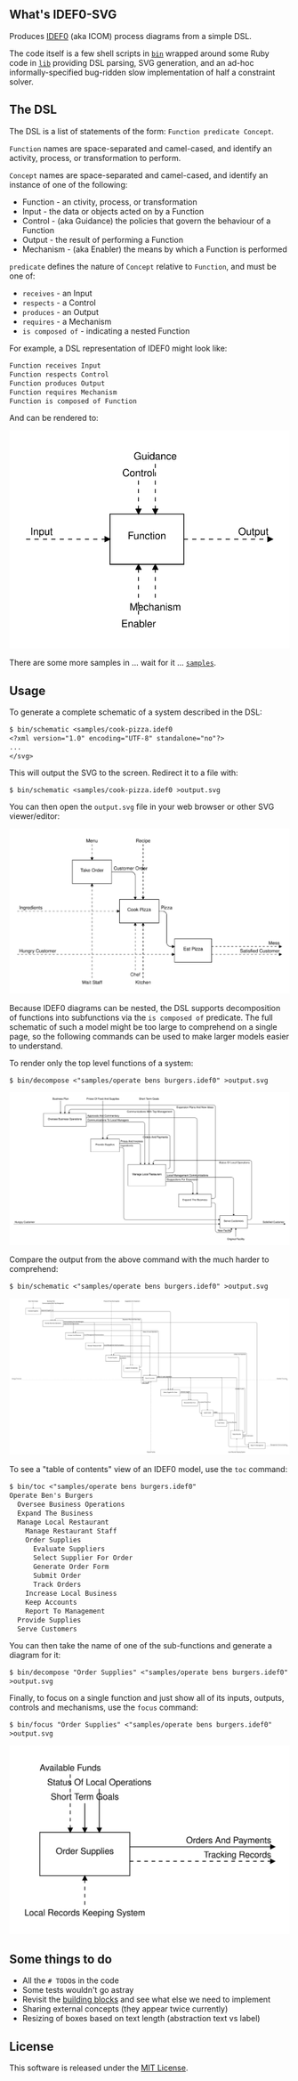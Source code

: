 ## What's IDEF0-SVG
Produces [IDEF0](https://en.wikipedia.org/wiki/IDEF0) (aka ICOM) process diagrams from a simple DSL.

The code itself is a few shell scripts in [`bin`](bin) wrapped around some Ruby code in [`lib`](lib) providing DSL parsing, SVG generation, and an ad-hoc informally-specified bug-ridden slow implementation of half a constraint solver.

## The DSL
The DSL is a list of statements of the form: `Function predicate Concept`.

`Function` names are space-separated and camel-cased, and identify an activity, process, or transformation to perform.

`Concept` names are space-separated and camel-cased, and identify an instance of one of the following:

* Function - an ctivity, process, or transformation
* Input - the data or objects acted on by a Function
* Control - (aka Guidance) the policies that govern the behaviour of a Function
* Output - the result of performing a Function
* Mechanism - (aka Enabler) the means by which a Function is performed

`predicate` defines the nature of `Concept` relative to `Function`, and must be one of:

* `receives` - an Input
* `respects` - a Control
* `produces` - an Output
* `requires` - a Mechanism
* `is composed of` - indicating a nested Function

For example, a DSL representation of IDEF0 might look like:

```
Function receives Input
Function respects Control
Function produces Output
Function requires Mechanism
Function is composed of Function
```

And can be rendered to:

![IDEF0](samples/idef0-concepts.svg)

There are some more samples in ... wait for it ... [`samples`](samples).

## Usage

To generate a complete schematic of a system described in the DSL:

```
$ bin/schematic <samples/cook-pizza.idef0
<?xml version="1.0" encoding="UTF-8" standalone="no"?>
...
</svg>
```

This will output the SVG to the screen. Redirect it to a file with:

```
$ bin/schematic <samples/cook-pizza.idef0 >output.svg
```

You can then open the `output.svg` file in your web browser or other SVG viewer/editor:

![Cook Pizza](samples/cook-pizza.svg)

Because IDEF0 diagrams can be nested, the DSL supports decomposition of functions into subfunctions via the `is composed of` predicate. The full schematic of such a model might be too large to comprehend on a single page, so the following commands can be used to make larger models easier to understand.

To render only the top level functions of a system:

```
$ bin/decompose <"samples/operate bens burgers.idef0" >output.svg
```

![Operate Ben's Burgers - decompose](samples/operate%20bens%20burgers%20-%20decompose.svg)

Compare the output from the above command with the much harder to comprehend:

```
$ bin/schematic <"samples/operate bens burgers.idef0" >output.svg
```

![Operate Ben's Burgers - schematic](samples/operate%20bens%20burgers%20-%20schematic.svg)

To see a "table of contents" view of an IDEF0 model, use the `toc` command:

```
$ bin/toc <"samples/operate bens burgers.idef0"
Operate Ben's Burgers
  Oversee Business Operations
  Expand The Business
  Manage Local Restaurant
    Manage Restaurant Staff
    Order Supplies
      Evaluate Suppliers
      Select Supplier For Order
      Generate Order Form
      Submit Order
      Track Orders
    Increase Local Business
    Keep Accounts
    Report To Management
  Provide Supplies
  Serve Customers
```

You can then take the name of one of the sub-functions and generate a diagram for it:

```
$ bin/decompose "Order Supplies" <"samples/operate bens burgers.idef0" >output.svg
```

Finally, to focus on a single function and just show all of its inputs, outputs, controls and mechanisms, use the `focus` command:

```
$ bin/focus "Order Supplies" <"samples/operate bens burgers.idef0" >output.svg
```

![Operate Ben's Burgers - focus](samples/operate%20bens%20burgers%20-%20focus.svg)

## Some things to do

* All the `# TODO`s in the code
* Some tests wouldn't go astray
* Revisit the [building blocks](https://en.wikipedia.org/wiki/IDEF0#IDEF0_Building_blocks) and see what else we need to implement
* Sharing external concepts (they appear twice currently)
* Resizing of boxes based on text length (abstraction text vs label)

## License

This software is released under the [MIT License](https://opensource.org/licenses/MIT).
